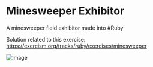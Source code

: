 # Minesweeper Exhibitor

A minesweeper field exhibitor made into #Ruby

Solution related to this exercise:
https://exercism.org/tracks/ruby/exercises/minesweeper

![image](https://user-images.githubusercontent.com/3738518/227949038-d2a43722-2bfd-45cb-8a8f-c43fa3289dbc.png)
